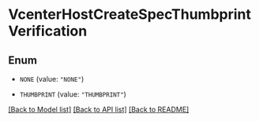 # VcenterHostCreateSpecThumbprintVerification

## Enum


* `NONE` (value: `"NONE"`)

* `THUMBPRINT` (value: `"THUMBPRINT"`)


[[Back to Model list]](../README.md#documentation-for-models) [[Back to API list]](../README.md#documentation-for-api-endpoints) [[Back to README]](../README.md)


